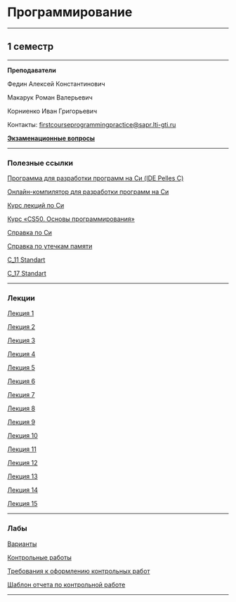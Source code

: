 # Программирование
____________
## 1 семестр
___________
**Преподаватели**

Федин Алексей Константинович

Макарук Роман Валерьевич

Корниенко Иван Григорьевич

Контакты: firstcourseprogrammingpractice@sapr.lti-gti.ru

[**Экзаменационные вопросы**](https://github.com/Veldorn/SPbGTI/blob/main/Files/Programming/Экзаменационные%20вопросы.pdf)
___________
### Полезные ссылки

[Программа для разработки программ на Си (IDE Pelles C)](http://www.smorgasbordet.com/pellesc/)

[Онлайн-компилятор для разработки программ на Си](https://ideone.com/)

[Курс лекций по Си](https://learnc.info/c/)

[Курс «CS50. Основы программирования»](https://javarush.ru/quests/QUEST_HARVARD_CS50)

[Справка по Си](https://en.cppreference.com/w/c)

[Справка по утечкам памяти](https://m.youtube.com/watch?v=1stQbTuUBIE) 

[C_11 Standart](https://github.com/Veldorn/SPbGTI/blob/main/Files/Programming/С11_Standart.pdf)

[C_17 Standart](https://github.com/Veldorn/SPbGTI/blob/main/Files/Programming/C17_Standart_Draft.pdf)
_________
### Лекции

[Лекция 1](https://github.com/Veldorn/SPbGTI/blob/main/Files/Programming/Лекция%201.pdf)

[Лекция 2](https://github.com/Veldorn/SPbGTI/blob/main/Files/Programming/Лекция%202.pdf)

[Лекция 3](https://github.com/Veldorn/SPbGTI/blob/main/Files/Programming/Лекция%203.pdf)

[Лекция 4](https://github.com/Veldorn/SPbGTI/blob/main/Files/Programming/Лекция%204.pdf)

[Лекция 5](https://github.com/Veldorn/SPbGTI/blob/main/Files/Programming/Лекция%205.pdf)

[Лекция 6](https://github.com/Veldorn/SPbGTI/blob/main/Files/Programming/Лекция%206.pdf)

[Лекция 7](https://github.com/Veldorn/SPbGTI/blob/main/Files/Programming/Лекция%207.pdf)

[Лекция 8](https://github.com/Veldorn/SPbGTI/blob/main/Files/Programming/Лекция%208.pdf)

[Лекция 9](https://github.com/Veldorn/SPbGTI/blob/main/Files/Programming/Лекция%209.pdf)

[Лекция 10](https://github.com/Veldorn/SPbGTI/blob/main/Files/Programming/Лекция%2010.pdf)

[Лекция 11](https://github.com/Veldorn/SPbGTI/blob/main/Files/Programming/Лекция%2011.pdf)

[Лекция 12](https://github.com/Veldorn/SPbGTI/blob/main/Files/Programming/Лекция%2012.pdf)

[Лекция 13](https://github.com/Veldorn/SPbGTI/blob/main/Files/Programming/Лекция%2013.pdf)

[Лекция 14](https://github.com/Veldorn/SPbGTI/blob/main/Files/Programming/Лекция%2014.pdf)

[Лекция 15](https://github.com/Veldorn/SPbGTI/blob/main/Files/Programming/Лекция%2015.pdf)
___________
### Лабы

[Варианты](https://github.com/Veldorn/SPbGTI/blob/main/GroupList.md)

[Контрольные работы](https://github.com/Veldorn/SPbGTI/blob/main/Files/Programming/Kонтрольные_работы.pdf)

[Требования к оформлению контрольных работ](https://github.com/Veldorn/SPbGTI/blob/main/Files/Programming/Требования%20к%20оформлению%20ВКР.pdf)

[Шаблон отчета по контрольной работе](https://github.com/Veldorn/SPbGTI/blob/main/Files/Programming/Шаблон_отчёта_по_контрольной_работе_САПР_V5.docx)
___________
